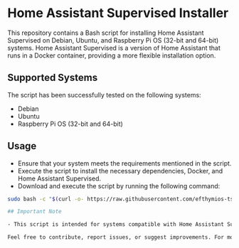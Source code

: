 # Home Assistant Supervised Installer

This repository contains a Bash script for installing Home Assistant Supervised on Debian, Ubuntu, and Raspberry Pi OS (32-bit and 64-bit) systems. Home Assistant Supervised is a version of Home Assistant that runs in a Docker container, providing a more flexible installation option.

## Supported Systems

The script has been successfully tested on the following systems:
- Debian
- Ubuntu
- Raspberry Pi OS (32-bit and 64-bit)

## Usage

- Ensure that your system meets the requirements mentioned in the script.
- Execute the script to install the necessary dependencies, Docker, and Home Assistant Supervised.
- Download and execute the script by running the following command:

```bash
sudo bash -c "$(curl -o- https://raw.githubusercontent.com/efthymios-tserepas/homeassistant_supervised/main/ha.sh)"

## Important Note

- This script is intended for systems compatible with Home Assistant Supervised and may not work on all environments.

Feel free to contribute, report issues, or suggest improvements. For more information on Home Assistant, visit [Home Assistant Official Website](https://www.home-assistant.io/).
